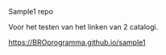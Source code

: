 Sample1 repo

Voor het testen van het linken van 2 catalogi. 

https://BROprogramma.github.io/sample1